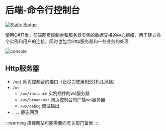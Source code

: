 # 后端-命令行控制台

[![Static Badge](https://img.shields.io/badge/iPanel-+?style=for-the-badge&logo=github&label=GitHub&labelColor=495867&color=495867)](https://github.com/iPanelDev/iPanel-Host)

使用C#开发，前端网页控制台和服务器实例的数据交换的中心枢纽，用于建立各个实例和用户的连接，同时也包含Http服务器和一些业务的处理

![console](/img/backend/console.png)

## Http服务器

- `/api` 网页控制台的接口（已尽力使用[RESTFUL](https://restfulapi.cn/)风格）
- `/ws`
  - `/ws/instance` 实例插件的ws服务器
  - `/ws/broadcast` 网页控制台的广播ws服务器
  - `/ws/debug` 调试输出
- `...` 静态网页

:::warning
搭建网站可能需要向有关部门备案
:::
